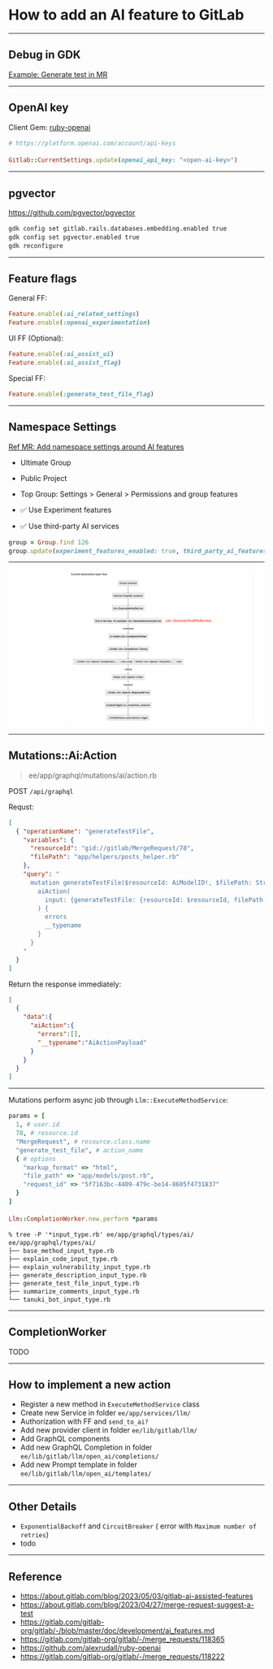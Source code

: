 # How to add an AI feature to GitLab

---

## Debug in GDK

[Example: Generate test in MR](https://gitlab.com/gitlab-org/gitlab/-/merge_requests/118365)

---

## OpenAI key

Client Gem: [ruby-openai](https://github.com/alexrudall/ruby-openai)

```ruby
# https://platform.openai.com/account/api-keys

Gitlab::CurrentSettings.update(openai_api_key: "<open-ai-key>")
```

---

## pgvector

https://github.com/pgvector/pgvector

```sh
gdk config set gitlab.rails.databases.embedding.enabled true
gdk config set pgvector.enabled true
gdk reconfigure

```

---

## Feature flags

General FF:

```ruby
Feature.enable(:ai_related_settings)
Feature.enable(:openai_experimentation)
```

UI FF (Optional):

```ruby
Feature.enable(:ai_assist_ui)
Feature.enable(:ai_assist_flag)

```

Special FF:

```ruby
Feature.enable(:generate_test_file_flag)
```

---

## Namespace Settings

[Ref MR: Add namespace settings around AI features](https://gitlab.com/gitlab-org/gitlab/-/merge_requests/118222)

- Ultimate Group
- Public Project
- Top Group: Settings > General > Permissions and group features

- ✅ Use Experiment features
- ✅ Use third-party AI services

```ruby
group = Group.find 126
group.update(experiment_features_enabled: true, third_party_ai_features_enabled: true)
```

---

![Flow](/images/slides/add-new-ai-feature-to-gitlab/abstraction-layer-flow.png)

---

## Mutations::Ai:Action

> ee/app/graphql/mutations/ai/action.rb

POST `/api/graphql`

Requst:

```json
[
  { "operationName": "generateTestFile",
    "variables": {
      "resourceId": "gid://gitlab/MergeRequest/78",
      "filePath": "app/helpers/posts_helper.rb"
    },
    "query": "
      mutation generateTestFile($resourceId: AiModelID!, $filePath: String!) {
        aiAction(
          input: {generateTestFile: {resourceId: $resourceId, filePath: $filePath}, markupFormat: HTML}
        ) {
          errors
          __typename
        }
      }
    "
  }
]
```

Return the response immediately:

```json
[
  {
    "data":{
      "aiAction":{
        "errors":[],
        "__typename":"AiActionPayload"
      }
    }
  }
]
```

---

Mutations perform async job through `Llm::ExecuteMethodService`:

```ruby
params = [
  1, # user.id
  78, # resource.id
  "MergeRequest", # resource.class.name
  "generate_test_file", # action_name
  { # options
    "markup_format" => "html",
    "file_path" => "app/models/post.rb",
    "request_id" => "5f7163bc-4409-479c-be14-8605f4731837"
  }
]

Llm::CompletionWorker.new.perform *params

```

```log
% tree -P '*input_type.rb' ee/app/graphql/types/ai/
ee/app/graphql/types/ai/
├── base_method_input_type.rb
├── explain_code_input_type.rb
├── explain_vulnerability_input_type.rb
├── generate_description_input_type.rb
├── generate_test_file_input_type.rb
├── summarize_comments_input_type.rb
└── tanuki_bot_input_type.rb

```

---

## CompletionWorker

TODO

---

## How to implement a new action

- Register a new method in `ExecuteMethodService` class
- Create new Service in folder `ee/app/services/llm/`
- Authorization with FF and `send_to_ai?`
- Add new provider client in folder `ee/lib/gitlab/llm/`
- Add GraphQL components
- Add new GraphQL Completion in folder `ee/lib/gitlab/llm/open_ai/completions/`
- Add new Prompt template in folder `ee/lib/gitlab/llm/open_ai/templates/`

---

## Other Details

- `ExponentialBackoff` and `CircuitBreaker` ( error with `Maximum number of retries`)
- todo

---

## Reference

- https://about.gitlab.com/blog/2023/05/03/gitlab-ai-assisted-features
- https://about.gitlab.com/blog/2023/04/27/merge-request-suggest-a-test
- https://gitlab.com/gitlab-org/gitlab/-/blob/master/doc/development/ai_features.md
- https://gitlab.com/gitlab-org/gitlab/-/merge_requests/118365
- https://github.com/alexrudall/ruby-openai
- https://gitlab.com/gitlab-org/gitlab/-/merge_requests/118222
